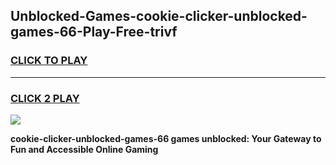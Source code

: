 
## Unblocked-Games-cookie-clicker-unblocked-games-66-Play-Free-trivf
<h3>
<a href="https://premium76.site?title=cookie-clicker-unblocked-games-66&ref=23A">CLICK TO PLAY</a></h3>
<hr>

<h3>
<a href="https://premium76.site?title=cookie-clicker-unblocked-games-66&ref=23A">CLICK 2 PLAY</a>
  
</h3>

<a href="https://premium76.site?title=cookie-clicker-unblocked-games-66&ref=23A"><img src="https://clearcache.store/games.png"></a>


**cookie-clicker-unblocked-games-66 games unblocked: Your Gateway to Fun and Accessible Online Gaming**
